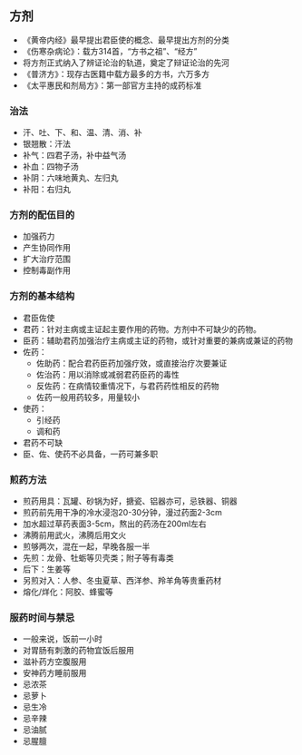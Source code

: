 ## 方剂

- 《黄帝内经》最早提出君臣使的概念、最早提出方剂的分类
- 《伤寒杂病论》：载方314首，“方书之祖”、“经方”
- 将方剂正式纳入了辨证论治的轨道，奠定了辩证论治的先河
- 《普济方》：现存古医籍中载方最多的方书，六万多方
- 《太平惠民和剂局方》：第一部官方主持的成药标准

### 治法

- 汗、吐、下、和、温、清、消、补
- 银翘散：汗法
- 补气：四君子汤，补中益气汤
- 补血：四物子汤
- 补阴：六味地黄丸、左归丸
- 补阳：右归丸

### 方剂的配伍目的

- 加强药力
- 产生协同作用
- 扩大治疗范围
- 控制毒副作用

### 方剂的基本结构

- 君臣佐使
- 君药：针对主病或主证起主要作用的药物。方剂中不可缺少的药物。
- 臣药：辅助君药加强治疗主病或主证的药物，或针对重要的兼病或兼证的药物
- 佐药：
	- 佐助药：配合君药臣药加强疗效，或直接治疗次要兼证
	- 佐治药：用以消除或减弱君药臣药的毒性
	- 反佐药：在病情较重情况下，与君药药性相反的药物
	- 佐药一般用药较多，用量较小
- 使药：
	- 引经药
	- 调和药
- 君药不可缺
- 臣、佐、使药不必具备，一药可兼多职

### 煎药方法

- 煎药用具：瓦罐、砂锅为好，搪瓷、铝器亦可，忌铁器、铜器
- 煎药前先用干净的冷水浸泡20-30分钟，漫过药面2-3cm
- 加水超过草药表面3-5cm，熬出的药汤在200ml左右
- 沸腾前用武火，沸腾后用文火
- 煎够两次，混在一起，早晚各服一半
- 先煎：龙骨、牡蛎等贝壳类；附子等有毒类
- 后下：生姜等
- 另煎对入：人参、冬虫夏草、西洋参、羚羊角等贵重药材
- 熔化/烊化：阿胶、蜂蜜等

### 服药时间与禁忌
- 一般来说，饭前一小时
- 对胃肠有刺激的药物宜饭后服用
- 滋补药方空腹服用
- 安神药方睡前服用
- 忌浓茶
- 忌萝卜
- 忌生冷
- 忌辛辣
- 忌油腻
- 忌腥膻


